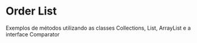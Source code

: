# Order List
Exemplos de métodos utilizando as classes Collections, List, ArrayList e a interface Comparator
